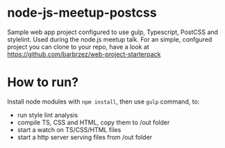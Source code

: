 # node-js-meetup-postcss
Sample web app project configured to use gulp, Typescript, PostCSS and stylelint. Used during the node.js meetup talk.
For an simple, confgured project you can clone to your repo, have a look at https://github.com/barbrzez/web-project-starterpack

# How to run?
Install node modules with  ```npm install```, then use ```gulp``` command, to:
* run style lint analysis
* compile TS, CSS and HTML, copy them to /out folder 
* start a watch on TS/CSS/HTML files
* start a http server serving files from /out folder
